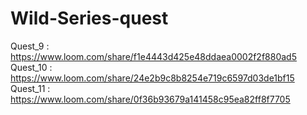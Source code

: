 # Wild-Series-quest

Quest_9 : https://www.loom.com/share/f1e4443d425e48ddaea0002f2f880ad5
Quest_10 : https://www.loom.com/share/24e2b9c8b8254e719c6597d03de1bf15
Quest_11 : https://www.loom.com/share/0f36b93679a141458c95ea82ff8f7705

